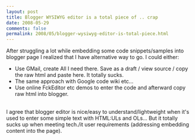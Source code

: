 ```yaml
---
layout: post
title: Blogger WYSIWYG editor is a total piece of .. crap
date: 2008-05-29
comments: false
permalink: 2008/05/blogger-wysiwyg-editor-is-total-piece.html
---
```


<span class="blsp-spelling-corrected" id="SPELLING_ERROR_0">After</span> <span class="blsp-spelling-corrected" id="SPELLING_ERROR_1">struggling</span> a lot while embedding some code snippets/samples into blogger page I realized that I have alternative way to go. I could either:<br /><ul><li>Use <span class="blsp-spelling-error" id="SPELLING_ERROR_2"><span class="blsp-spelling-error" id="SPELLING_ERROR_0">GMail</span></span>, <span class="blsp-spelling-corrected" id="SPELLING_ERROR_3">create</span> All I need there. Save as a draft / view source / copy the raw html and paste here. It totally sucks.<br /></li><li>The same approach with Google code wiki etc...</li><li>Use online <span class="blsp-spelling-error" id="SPELLING_ERROR_4"><span class="blsp-spelling-error" id="SPELLING_ERROR_1">FckEditor</span></span> etc demos to enter the code and afterward copy raw html into blogger.</li></ul><br />I agree that blogger editor is nice/easy to <span class="blsp-spelling-corrected" id="SPELLING_ERROR_5">understand</span>/lightweight when it's used to enter some simple text with HTML:<span class="blsp-spelling-error" id="SPELLING_ERROR_6"><span class="blsp-spelling-error" id="SPELLING_ERROR_2">ULs</span></span> and <span class="blsp-spelling-error" id="SPELLING_ERROR_7"><span class="blsp-spelling-error" id="SPELLING_ERROR_3">OLs</span></span>... But it totally sucks up when meeting tech./it  user requirements (addressing embedding content into the page).

